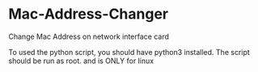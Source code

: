 # Mac-Address-Changer
Change Mac Address on network interface card

To used the python script, you should have python3 installed.
The script should be run as root.
and is ONLY for linux
